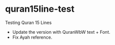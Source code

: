 # quran15line-test
Testing Quran 15 Lines
- Update the version with QuranWbW text + Font. 
- Fix Ayah reference.
